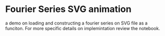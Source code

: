 # Fourier Series SVG animation

a demo on loading and constructing a fourier series on SVG file as a funciton. For more specific details on implemintation review the notebook.


